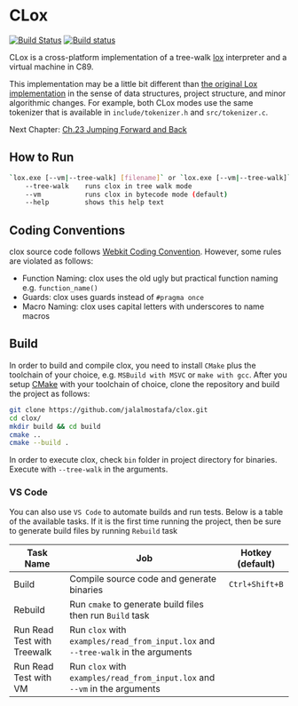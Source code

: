 # CLox

[![Build Status](https://travis-ci.org/jalalmostafa/clox.svg?branch=master)](https://travis-ci.org/jalalmostafa/clox)
[![Build status](https://ci.appveyor.com/api/projects/status/xhuvod8r2je1juwd/branch/master?svg=true)](https://ci.appveyor.com/project/JalalMostafa/clox/branch/master)

CLox is a cross-platform implementation of a tree-walk [lox](http://craftinginterpreters.com/the-lox-language.html) interpreter and a virtual machine in C89.

This implementation may be a little bit different than [the original Lox implementation](https://github.com/munificent/craftinginterpreters) in the sense of data structures, project structure, and minor algorithmic changes. For example, both CLox modes use the same tokenizer that is available in `include/tokenizer.h` and `src/tokenizer.c`.

Next Chapter: [Ch.23 Jumping Forward and Back](http://craftinginterpreters.com/jumping-forward-and-back.html)

## How to Run

```bash
`lox.exe [--vm|--tree-walk] [filename]` or `lox.exe [--vm|--tree-walk]` to launch REPL interpreter.
    --tree-walk    runs clox in tree walk mode
    --vm           runs clox in bytecode mode (default)
    --help         shows this help text
```

## Coding Conventions

clox source code follows [Webkit Coding Convention](https://webkit.org/code-style-guidelines/). However, some rules are violated as follows:

* Function Naming: clox uses the old ugly but practical function naming e.g. `function_name()`
* Guards: clox uses guards instead of `#pragma once`
* Macro Naming: clox uses capital letters with underscores to name macros

## Build

In order to build and compile clox, you need to install `CMake` plus the toolchain of your choice, e.g. `MSBuild with MSVC` or `make with gcc`. After you setup [CMake](https://cmake.org/install) with your toolchain of choice, clone the repository and build the project as follows:

```bash
git clone https://github.com/jalalmostafa/clox.git
cd clox/
mkdir build && cd build
cmake ..
cmake --build .
```

In order to execute clox, check `bin` folder in project directory for binaries. Execute with `--tree-walk` in the arguments.

### VS Code

You can also use `VS Code` to automate builds and run tests. Below is a table of the available tasks. If it is the first time running the project, then be sure to generate build files by running `Rebuild` task

| Task Name                   | Job                                                                               | Hotkey (default) |
| --------------------------- | --------------------------------------------------------------------------------- |:----------------:|
| Build                       | Compile source code and generate binaries                                         | `Ctrl+Shift+B`   |
| Rebuild                     | Run `cmake` to generate build files then run `Build` task                         |                  |
| Run Read Test with Treewalk | Run `clox` with `examples/read_from_input.lox` and `--tree-walk` in the arguments |                  |
| Run Read Test with VM       | Run `clox` with `examples/read_from_input.lox` and `--vm` in the arguments        |                  |
